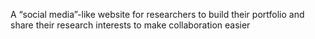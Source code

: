 A “social media”-like website for researchers to build
their portfolio and share their research interests to make
collaboration easier

